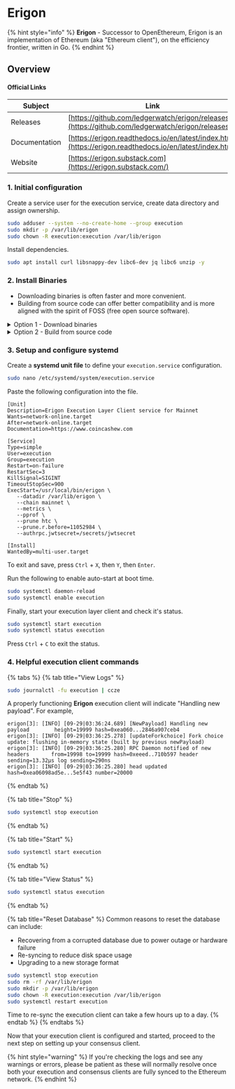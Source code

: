 # Erigon

{% hint style="info" %}
**Erigon** - Successor to OpenEthereum, Erigon is an implementation of Ethereum (aka "Ethereum client"), on the efficiency frontier, written in Go.
{% endhint %}

## Overview

#### Official Links

| Subject       | Link                                                                                                     |
| ------------- | -------------------------------------------------------------------------------------------------------- |
| Releases      | [https://github.com/ledgerwatch/erigon/releases](https://github.com/ledgerwatch/erigon/releases)         |
| Documentation | [https://erigon.readthedocs.io/en/latest/index.html](https://erigon.readthedocs.io/en/latest/index.html) |
| Website       | [https://erigon.substack.com](https://erigon.substack.com/)                                              |

### 1. Initial configuration

Create a service user for the execution service, create data directory and assign ownership.

```bash
sudo adduser --system --no-create-home --group execution
sudo mkdir -p /var/lib/erigon
sudo chown -R execution:execution /var/lib/erigon
```

Install dependencies.

```bash
sudo apt install curl libsnappy-dev libc6-dev jq libc6 unzip -y
```

### 2. Install Binaries

* Downloading binaries is often faster and more convenient.
* Building from source code can offer better compatibility and is more aligned with the spirit of FOSS (free open source software).

<details>

<summary>Option 1 - Download binaries</summary>

Run the following to automatically download the latest linux release, un-tar and cleanup.

```bash
RELEASE_URL="https://api.github.com/repos/ledgerwatch/erigon/releases/latest"
BINARIES_URL="$(curl -s $RELEASE_URL | jq -r ".assets[] | select(.name) | .browser_download_url" | grep linux_amd64)"

echo Downloading URL: $BINARIES_URL

cd $HOME
wget -O erigon.tar.gz $BINARIES_URL
tar -xzvf erigon.tar.gz -C $HOME
rm erigon.tar.gz
```

Install the binaries.

```bash
sudo mv $HOME/erigon /usr/local/bin/erigon
```

</details>

<details>

<summary>Option 2 - Build from source code</summary>

Install Go dependencies. Latest version [available here](https://go.dev/dl/).

```bash
wget -O go.tar.gz https://go.dev/dl/go1.20.5.linux-amd64.tar.gz
sudo rm -rf /usr/local/go && sudo tar -C /usr/local -xzf go.tar.gz
echo export PATH=$PATH:/usr/local/go/bin >> $HOME/.bashrc
source $HOME/.bashrc
```

Verify Go is properly installed by checking the version and cleanup files.

```bash
go version
rm go.tar.gz
```

Install build dependencies.

```bash
sudo apt-get update
sudo apt install build-essential git
```

Build the binary.

```bash
mkdir -p ~/git
cd ~/git
git clone https://github.com/ledgerwatch/erigon.git
cd erigon
git fetch --tags
# Get latest tag name
latestTag=$(git describe --tags `git rev-list --tags --max-count=1`)
# Checkout latest tag
git checkout $latestTag
make erigon
```

Install the binary.

<pre class="language-bash"><code class="lang-bash"><strong>sudo cp $HOME/git/erigon/build/bin/erigon /usr/local/bin
</strong></code></pre>

</details>

### **3. Setup and configure systemd**

Create a **systemd unit file** to define your `execution.service` configuration.

```bash
sudo nano /etc/systemd/system/execution.service
```

Paste the following configuration into the file.

```shell
[Unit]
Description=Erigon Execution Layer Client service for Mainnet
Wants=network-online.target
After=network-online.target
Documentation=https://www.coincashew.com

[Service]
Type=simple
User=execution
Group=execution
Restart=on-failure
RestartSec=3
KillSignal=SIGINT
TimeoutStopSec=900
ExecStart=/usr/local/bin/erigon \
   --datadir /var/lib/erigon \
   --chain mainnet \
   --metrics \
   --pprof \
   --prune htc \
   --prune.r.before=11052984 \
   --authrpc.jwtsecret=/secrets/jwtsecret

[Install]
WantedBy=multi-user.target
```

To exit and save, press `Ctrl` + `X`, then `Y`, then `Enter`.

Run the following to enable auto-start at boot time.

```bash
sudo systemctl daemon-reload
sudo systemctl enable execution
```

Finally, start your execution layer client and check it's status.

```bash
sudo systemctl start execution
sudo systemctl status execution
```

Press `Ctrl` + `C` to exit the status.

### 4. Helpful execution client commands

{% tabs %}
{% tab title="View Logs" %}
```bash
sudo journalctl -fu execution | ccze
```

A properly functioning **Erigon** execution client will indicate "Handling new payload". For example,

```
erigon[3]: [INFO] [09-29|03:36:24.689] [NewPayload] Handling new payload        height=19999 hash=0xea060...2846a907ceb4
erigon[3]: [INFO] [09-29|03:36:25.278] [updateForkchoice] Fork choice update: flushing in-memory state (built by previous newPayload)
erigon[3]: [INFO] [09-29|03:36:25.280] RPC Daemon notified of new headers       from=19998 to=19999 hash=0xeeed..710b597 header sending=13.32µs log sending=290ns
erigon[3]: [INFO] [09-29|03:36:25.280] head updated                             hash=0xea06098ad5e...5e5f43 number=20000
```
{% endtab %}

{% tab title="Stop" %}
```bash
sudo systemctl stop execution
```
{% endtab %}

{% tab title="Start" %}
```bash
sudo systemctl start execution
```
{% endtab %}

{% tab title="View Status" %}
```bash
sudo systemctl status execution
```
{% endtab %}

{% tab title="Reset Database" %}
Common reasons to reset the database can include:

* Recovering from a corrupted database due to power outage or hardware failure
* Re-syncing to reduce disk space usage
* Upgrading to a new storage format

```bash
sudo systemctl stop execution
sudo rm -rf /var/lib/erigon
sudo mkdir -p /var/lib/erigon
sudo chown -R execution:execution /var/lib/erigon
sudo systemctl restart execution
```

Time to re-sync the execution client can take a few hours up to a day.
{% endtab %}
{% endtabs %}

Now that your execution client is configured and started, proceed to the next step on setting up your consensus client.

{% hint style="warning" %}
If you're checking the logs and see any warnings or errors, please be patient as these will normally resolve once both your execution and consensus clients are fully synced to the Ethereum network.
{% endhint %}
